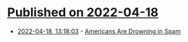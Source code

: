 # [Published on 2022-04-18](index.md)

* [2022-04-18, 13:18:03](https://news.ycombinator.com/item?id=31070141) - [Americans Are Drowning in Spam](https://www.axios.com/spam-texts-calls-email-social-media-2af7cd73-6d7a-4f80-8026-1e5706cf3854.html)
